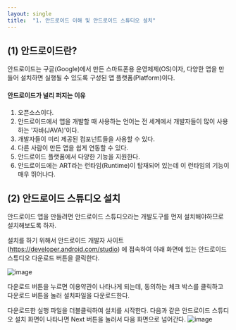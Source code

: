 ```yaml
---
layout: single
title:  "1. 안드로이드 이해 및 안드로이드 스튜디오 설치"
---
```




## (1) 안드로이드란?

안드로이드는  구글(Google)에서 만든 스마트폰용 운영체제(OS)이자, 다양한 앱을 만들어 설치하면 실행될 수 있도록 구성된 앱 플랫폼(Platform)이다.

#### 안드로이드가 널리 퍼지는 이유 

1. 오픈소스이다.
2. 안드로이드에서 앱을 개발할 때 사용하는 언어는 전 세계에서 개발자들이 많이 사용하는 '자바(JAVA)'이다.
3. 개발자들이 미리 제공된 컴포넌트들을 사용할 수 있다.
4. 다른 사람이 만든 앱을 쉽게 연동할 수 있다.
5. 안드로이드 플랫폼에서 다양한 기능을 지원한다.
6. 안드로이드에는 ART라는 런타임(Runtime)이 탑재되어 있는데 이 런타임의 기능이 매우 뛰어나다.

## (2) 안드로이드 스튜디오 설치

안드로이드 앱을 만들려면 안드로이드 스튜디오라는 개발도구를 먼저 설치해야하므로 설치해보도록 하자.

설치를 하기 위해서 안드로이드 개발자 사이트(https://developer.android.com/studio) 에 접속하여 아래 화면에 있는 안드로이드 스튜디오 다운로드 버튼을 클릭한다.

![image](https://user-images.githubusercontent.com/73388615/134800408-a28c0138-edef-49f4-bc2d-36e92f609984.png)

다운로드 버튼을 누르면 이용약관이 나타나게 되는데, 동의하는 체크 박스를 클릭하고 다운로드 버튼을 눌러 설치파일을 다운로드한다.

다운로드한 실행 파일을 더블클릭하여 설치를 시작한다. 다음과 같은 안드로이드 스튜디오 설치 화면이 나타나면 Next 버튼을 눌러서 다음 화면으로 넘어간다.
![image](https://user-images.githubusercontent.com/73388615/134800471-28d6cf34-613c-464a-8804-f9d591eace47.png)
